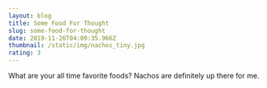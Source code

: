 ```yaml
---
layout: blog
title: Some Food For Thought
slug: some-food-for-thought
date: 2019-11-26T04:09:35.966Z
thumbnail: /static/img/nachos_tiny.jpg
rating: 3
---
```


What are your all time favorite foods? Nachos are definitely up there for me.

